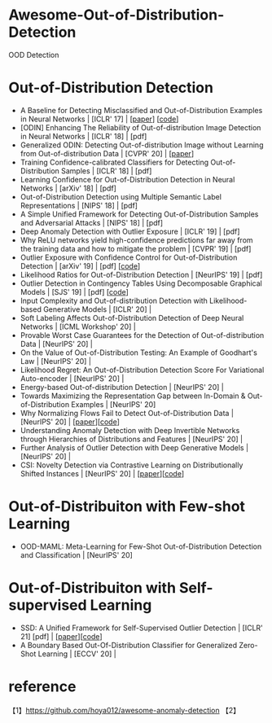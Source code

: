 # Awesome-Out-of-Distribution-Detection
OOD Detection

# Out-of-Distribution Detection 
- A Baseline for Detecting Misclassified and Out-of-Distribution Examples in Neural Networks | [ICLR' 17] | [[paper]()] [[code](https://github.com/hendrycks/error-detection)] 
- [ODIN] Enhancing The Reliability of Out-of-distribution Image Detection in Neural Networks | [ICLR' 18] | [pdf]
- Generalized ODIN: Detecting Out-of-distribution Image without Learning from Out-of-distribution Data | [CVPR' 20] | [[paper](https://openaccess.thecvf.com/content_CVPR_2020/papers/Hsu_Generalized_ODIN_Detecting_Out-of-Distribution_Image_Without_Learning_From_Out-of-Distribution_Data_CVPR_2020_paper.pdf)]
- Training Confidence-calibrated Classifiers for Detecting Out-of-Distribution Samples | [ICLR' 18] | [pdf]
- Learning Confidence for Out-of-Distribution Detection in Neural Networks | [arXiv' 18] | [pdf]
- Out-of-Distribution Detection using Multiple Semantic Label Representations | [NIPS' 18] | [pdf]
- A Simple Unified Framework for Detecting Out-of-Distribution Samples and Adversarial Attacks | [NIPS' 18] | [pdf]
- Deep Anomaly Detection with Outlier Exposure | [ICLR' 19] | [pdf]
- Why ReLU networks yield high-confidence predictions far away from the training data and how to mitigate the problem | [CVPR' 19] | [pdf]
- Outlier Exposure with Confidence Control for Out-of-Distribution Detection | [arXiv' 19] | [pdf] [[code](https://github.com/nazim1021/OOD-detection-using-OECC)]
- Likelihood Ratios for Out-of-Distribution Detection | [NeurIPS' 19] | [pdf]
- Outlier Detection in Contingency Tables Using Decomposable Graphical Models | [SJS' 19] | [pdf] [[code](https://github.com/mlindsk/molic)]
- Input Complexity and Out-of-distribution Detection with Likelihood-based Generative Models | [ICLR' 20] | 
- Soft Labeling Affects Out-of-Distribution Detection of Deep Neural Networks | [ICML Workshop' 20] | 
- Provable Worst Case Guarantees for the Detection of Out-of-distribution Data | [NeurIPS' 20] | 
- On the Value of Out-of-Distribution Testing: An Example of Goodhart's Law | [NeurIPS' 20] |
- Likelihood Regret: An Out-of-Distribution Detection Score For Variational Auto-encoder | [NeurIPS' 20] | 
- Energy-based Out-of-distribution Detection | [NeurIPS' 20] | 
- Towards Maximizing the Representation Gap between In-Domain & Out-of-Distribution Examples | [NeurIPS' 20]
- Why Normalizing Flows Fail to Detect Out-of-Distribution Data | [NeurIPS' 20] | [[paper]()][[code](https://github.com/PolinaKirichenko/flows_ood)]
- Understanding Anomaly Detection with Deep Invertible Networks through Hierarchies of Distributions and Features | [NeurIPS' 20] |
- Further Analysis of Outlier Detection with Deep Generative Models | [NeurIPS' 20] |  
- CSI: Novelty Detection via Contrastive Learning on Distributionally Shifted Instances | [NeurIPS' 20] | [[paper]()][[code](https://github.com/alinlab/CSI)]


# Out-of-Distribuiton with Few-shot Learning
- OOD-MAML: Meta-Learning for Few-Shot Out-of-Distribution Detection and Classification | [NeurIPS' 20]

# Out-of-Distribuiton with Self-supervised Learning
- SSD: A Unified Framework for Self-Supervised Outlier Detection | [ICLR' 21] [pdf] | [[paper]()][[code](https://github.com/inspire-group/SSD)]
- A Boundary Based Out-Of-Distribution Classifier for Generalized Zero-Shot Learning | [ECCV' 20] | 






# reference
【1】https://github.com/hoya012/awesome-anomaly-detection
【2】





